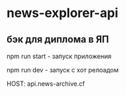 # news-explorer-api
## бэк для диплома в ЯП

npm run start - запуск приложения

npm run dev - запуск c хот релоадом

HOST: api.news-archive.cf

